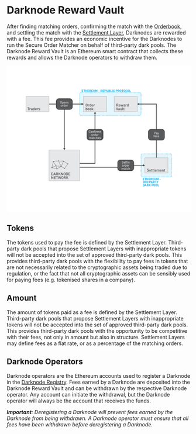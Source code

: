 # Darknode Reward Vault

After finding matching orders, confirming the match with the [Orderbook](./04-orderbook.md), and settling the match with the [Settlement Layer](./05-settlement.md), Darknodes are rewarded with a fee. This fee provides an economic incentive for the Darknodes to run the Secure Order Matcher on behalf of third-party dark pools. The Darknode Reward Vault is an Ethereum smart contract that collects these rewards and allows the Darknode operators to withdraw them. 

![Overview](./images/02-darknode-reward-vault-overview.jpg "Overview")

## Tokens

The tokens used to pay the fee is defined by the Settlement Layer. Third-party dark pools that propose Settlement Layers with inappropriate tokens will not be accepted into the set of approved third-party dark pools. This provides third-party dark pools with the flexibility to pay fees in tokens that are not necessarily related to the cryptographic assets being traded due to regulation, or the fact that not all cryptographic assets can be sensibly used for paying fees (e.g. tokenised shares in a company).

## Amount

The amount of tokens paid as a fee is defined by the Settlement Layer. Third-party dark pools that propose Settlement Layers with inappropriate tokens will not be accepted into the set of approved third-party dark pools. This provides third-party dark pools with the opportunity to be competitive with their fees, not only in amount but also in structure. Settlement Layers may define fees as a flat rate, or as a percentage of the matching orders.

## Darknode Operators

Darknode operators are the Ethereum accounts used to register a Darknode in the [Darknode Registry](./01-darknode-registry.md). Fees earned by a Darknode are deposited into the Darknode Reward Vault and can be withdrawn by the respective Darknode operator. Any account can initiate the withdrawal, but the Darknode operator will always be the account that receives the funds.

***Important**: Deregistering a Darknode will prevent fees earned by the Darknode from being withdrawn. A Darknode operator must ensure that all fees have been withdrawn before deregistering a Darknode.*